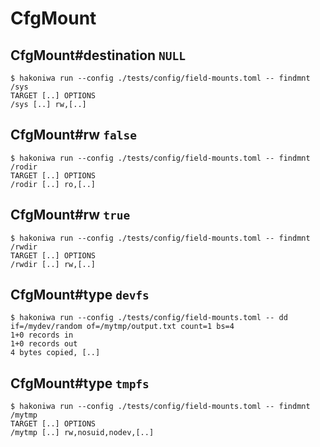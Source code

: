 # CfgMount

## CfgMount#destination `NULL`

```console
$ hakoniwa run --config ./tests/config/field-mounts.toml -- findmnt /sys
TARGET [..] OPTIONS
/sys [..] rw,[..]

```

## CfgMount#rw `false`

```console
$ hakoniwa run --config ./tests/config/field-mounts.toml -- findmnt /rodir
TARGET [..] OPTIONS
/rodir [..] ro,[..]

```

## CfgMount#rw `true`

```console
$ hakoniwa run --config ./tests/config/field-mounts.toml -- findmnt /rwdir
TARGET [..] OPTIONS
/rwdir [..] rw,[..]

```

## CfgMount#type `devfs`

```console
$ hakoniwa run --config ./tests/config/field-mounts.toml -- dd if=/mydev/random of=/mytmp/output.txt count=1 bs=4
1+0 records in
1+0 records out
4 bytes copied, [..]

```

## CfgMount#type `tmpfs`

```console
$ hakoniwa run --config ./tests/config/field-mounts.toml -- findmnt /mytmp
TARGET [..] OPTIONS
/mytmp [..] rw,nosuid,nodev,[..]

```
